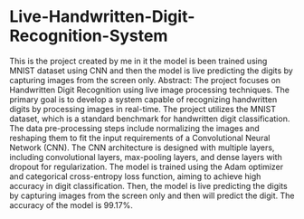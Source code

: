 # Live-Handwritten-Digit-Recognition-System
This is the project created by me in it the model is been trained using MNIST dataset using CNN and then the model is live predicting the digits by capturing images from the screen only.
Abstract:
The project focuses on Handwritten Digit Recognition using live image processing techniques. The primary goal is to develop a system capable of recognizing handwritten digits by processing images in real-time. The project utilizes the MNIST dataset, which is a standard benchmark for handwritten digit classification.
The data pre-processing steps include normalizing the images and reshaping them to fit the input requirements of a Convolutional Neural Network (CNN). The CNN architecture is designed with multiple layers, including convolutional layers, max-pooling layers, and dense layers with dropout for regularization. The model is trained using the Adam optimizer and categorical cross-entropy loss function, aiming to achieve high accuracy in digit classification. Then, the model is live predicting the digits by capturing images from the screen only and then will predict the digit. The accuracy of the model is 99.17%.
